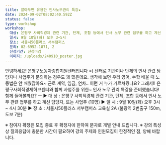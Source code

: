 ```yaml
---
title: 알아두면 유용한 인사노무관리 특강★
date: 2024-09-02T08:02:40.592Z
status: false
type: workshop
workshop:
  대상: 은평구 사회적경제 관련 기관, 단체, 조합 등에서 인사 노무 관련 업무를 하고 계신 담당자, 또는 사업주 (10명)
  일시: 9월 10일(화) 오후 3~5시
  장소: 서울시50플러스 서부캠퍼스
  문의: 02-6952-1871, 2
  신청기간: 신청마감
  이미지: /uploads/240910_poster.jpg
---
```

안녕하세요!
은평구노동자종합지원센터입니다 =)
센터로 기관이나 단체의 인사 관련 담당자나 사업주가 문의하는 경우도 꽤 많은데요.
생각해 보면 우리 영어, 수학 배울 때 노동법은 안 배웠잖아요\~
근로 계약, 임금, 연차.. 이런 거 누가 가르쳐줬나요?
그래서!!
은평구사회적경제허브센터와 함께 
사업주를 위한\~ 인사 노무 관리 특강을 준비했습니다!
함께 들어볼까요?
ㅡ
▶ 대 상 : 은평구 사회적경제 관련 기관, 단체, 조합 등에서 인사 노무 관련 업무를 하고 계신 담당자, 또는 사업주 (10명)
▶ 일 시 : 9월 10일(화) 오후 3시 ~ 4시 30분
▶ 장 소 : 서울시50플러스 서부캠퍼스 교육실 2A (불광역 2번출구 150m, 도보 7분)

※ 참여자 확정은 모집 종료 후 확정자에 한하여 문자로 개별 안내 드립니다.
※ 강의 특성 상 질의응답에 충분한 시간이 필요하여 강의 주제와 인원모집이 한정적인 점, 양해 바랍니다.